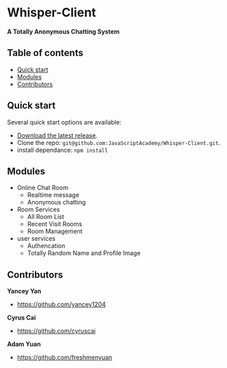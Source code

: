 # Whisper-Client
**A Totally Anonymous Chatting System**

## Table of contents

* [Quick start](#quick-start)
* [Modules](#modules)
* [Contributors](#Contributors)

## Quick start

Several quick start options are available:

* [Download the latest release](https://github.com/JavaScriptAcademy/Whisper-Client.git).
* Clone the repo: `git@github.com:JavaScriptAcademy/Whisper-Client.git`.
* install dependance: `npm install`

## Modules
 * Online Chat Room
   * Realtime message
   * Anonymous chatting
 * Room Services
   * All Room List
   * Recent Visit Rooms
   * Room Management
 * user services
   * Authencation
   * Totally Random Name and Profile Image


## Contributors

**Yancey Yan**

* <https://github.com/yancey1204>

**Cyrus Cai**

* <https://github.com/cyruscai>

**Adam Yuan**

* <https://github.com/freshmenyuan>

